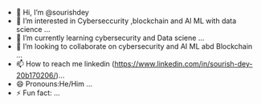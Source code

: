- 👋 Hi, I’m @sourishdey
- 👀 I’m interested in  Cyberseccurity ,blockchain and AI ML with data science ...
- 🌱 I’m currently learning  cybersecurity and Data sciene ...
- 💞️ I’m looking to collaborate on  cybersecurity and AI ML abd Blockchain ...
- 📫 How to reach me  linkedin (https://www.linkedin.com/in/sourish-dey-20b170206/)...
- 😄 Pronouns:He/Him  ...
- ⚡ Fun fact: ...

<!---
sourishdey2005/sourishdey2005 is a ✨ special ✨ repository because its `README.md` (this file) appears on your GitHub profile.
You can click the Preview link to take a look at your changes.
--->
